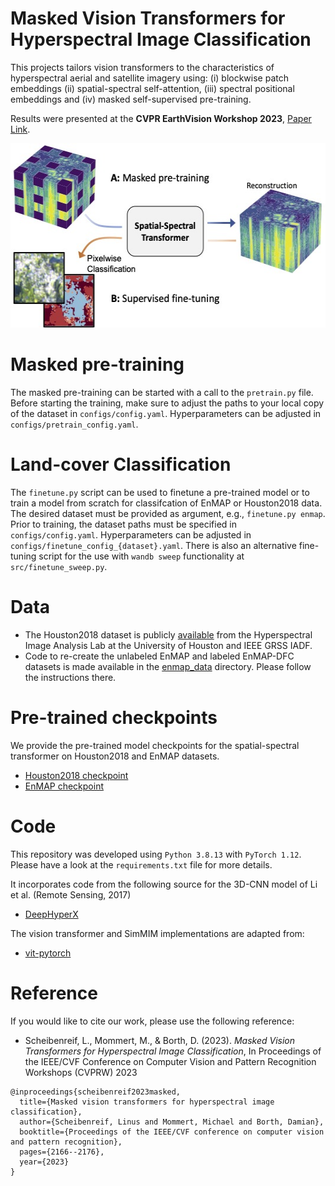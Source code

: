 # Masked Vision Transformers for Hyperspectral Image Classification

This projects tailors vision transformers to the characteristics of hyperspectral aerial and satellite imagery using: (i) blockwise patch embeddings (ii) spatial-spectral self-attention, (iii) spectral positional embeddings and (iv) masked self-supervised pre-training.

Results were  presented at the **CVPR EarthVision Workshop 2023**, [Paper Link](https://openaccess.thecvf.com/content/CVPR2023W/EarthVision/html/Scheibenreif_Masked_Vision_Transformers_for_Hyperspectral_Image_Classification_CVPRW_2023_paper.html).

<p align="center">
  <img width="536" height="295" src="./figure1.jpg">
</p>

# Masked pre-training
The masked pre-training can be started with a call to the `pretrain.py` file.
Before starting the training, make sure to adjust the paths to your local copy of the dataset in `configs/config.yaml`. Hyperparameters can be adjusted in `configs/pretrain_config.yaml`.

# Land-cover Classification
The `finetune.py` script can be used to finetune a pre-trained model or to train a model from scratch for classifcation of EnMAP or Houston2018 data. The desired dataset must be provided as argument, e.g., `finetune.py enmap`. Prior to training, the dataset paths must be specified in `configs/config.yaml`. Hyperparameters can be adjusted in `configs/finetune_config_{dataset}.yaml`. There is also an alternative fine-tuning script for the use with  `wandb sweep` functionality at `src/finetune_sweep.py`.

# Data
* The Houston2018 dataset is publicly [available](https://hyperspectral.ee.uh.edu/?page_id=1075) from the Hyperspectral Image Analysis Lab at the University of Houston and IEEE GRSS IADF.
* Code to re-create the unlabeled EnMAP and labeled EnMAP-DFC datasets is made available in the [enmap_data](enmap_data/) directory. Please follow the instructions there.

# Pre-trained checkpoints
We provide the pre-trained model checkpoints for the spatial-spectral transformer on Houston2018 and EnMAP datasets.
* [Houston2018 checkpoint](checkpoints/pretrained_ViTSpatialSpectral_200ep_houston2018.pth)
* [EnMAP checkpoint](checkpoints/pretrained_ViTSpatialSpectral_200ep_enmap.pth)

# Code
This repository was developed using `Python 3.8.13` with `PyTorch 1.12`. Please have a look at the `requirements.txt` file for more details.

It incorporates code from the following source for the 3D-CNN model of Li et al. (Remote Sensing, 2017)
* [DeepHyperX](https://github.com/nshaud/DeepHyperX)

The vision transformer and SimMIM implementations are adapted from:
* [vit-pytorch](https://github.com/lucidrains/vit-pytorch)

# Reference
If you would like to cite our work, please use the following reference:

* Scheibenreif, L., Mommert, M., & Borth, D. (2023). *Masked Vision Transformers for Hyperspectral Image Classification*, In Proceedings of the IEEE/CVF Conference on Computer Vision and Pattern Recognition Workshops (CVPRW) 2023

```
@inproceedings{scheibenreif2023masked,
  title={Masked vision transformers for hyperspectral image classification},
  author={Scheibenreif, Linus and Mommert, Michael and Borth, Damian},
  booktitle={Proceedings of the IEEE/CVF conference on computer vision and pattern recognition},
  pages={2166--2176},
  year={2023}
}
```
